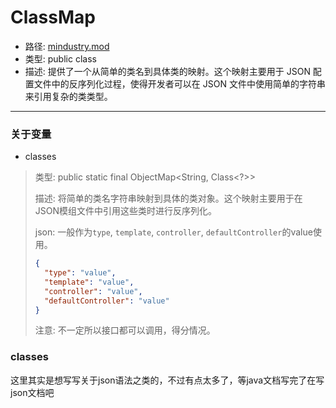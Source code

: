 # ClassMap
- 路径: [mindustry.mod](../mod.md)
- 类型: public class
- 描述: 提供了一个从简单的类名到具体类的映射。这个映射主要用于 JSON 配置文件中的反序列化过程，使得开发者可以在 JSON 文件中使用简单的字符串来引用复杂的类类型。

---

### 关于变量
- classes
> 类型: public static final ObjectMap<String, Class<?>>
> 
> 描述: 将简单的类名字符串映射到具体的类对象。这个映射主要用于在JSON模组文件中引用这些类时进行反序列化。
> 
> json: 一般作为`type`, `template`, `controller`, `defaultController`的value使用。
> ```json
> {
>   "type": "value",
>   "template": "value",
>   "controller": "value",
>   "defaultController": "value"
> }
>```
> 
> 注意: 不一定所以接口都可以调用，得分情况。
> 


### classes
这里其实是想写写关于json语法之类的，不过有点太多了，等java文档写完了在写json文档吧

